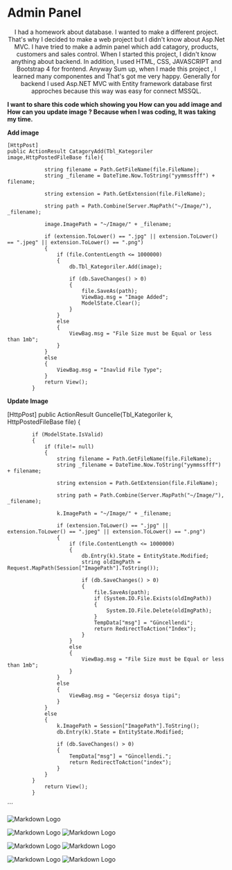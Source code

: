 # Admin Panel

<div align="center">
I had a homework about database. I wanted to make a different project. That's why I decided to make a web project but I didn't know about Asp.Net MVC.
I have tried to make a admin panel which add catagory, products, customers and sales control. When I started this project, I didn't know anything about backend. In addition, I used HTML, CSS, JAVASCRIPT and Bootstrap 4 for frontend.
Anyway Sum up, when I made this project , I learned many componentes and That's got me very happy.
Generally for backend I used Asp.NET MVC with Entity framework database first approches because this way was easy for connect MSSQL.
</div>



__I want to share this code which showing you How can you add image and How can you update image ? Because when I was coding, It was taking my time.__


__Add image__

```
[HttpPost]
public ActionResult CatagoryAdd(Tbl_Kategoriler image,HttpPostedFileBase file){
        
            string filename = Path.GetFileName(file.FileName);
            string _filename = DateTime.Now.ToString("yymmssfff") + filename;

            string extension = Path.GetExtension(file.FileName);

            string path = Path.Combine(Server.MapPath("~/Image/"), _filename);

            image.ImagePath = "~/Image/" + _filename;

            if (extension.ToLower() == ".jpg" || extension.ToLower() == ".jpeg" || extension.ToLower() == ".png")
            {
                if (file.ContentLength <= 1000000)
                {
                    db.Tbl_Kategoriler.Add(image);

                    if (db.SaveChanges() > 0)
                    {
                        file.SaveAs(path);
                        ViewBag.msg = "Image Added";
                        ModelState.Clear();
                    }
                }
                else
                {
                    ViewBag.msg = "File Size must be Equal or less than 1mb";
                }
            }
            else
            {
                ViewBag.msg = "Inavlid File Type";
            }
            return View();
        }
```
__Update Image__

[HttpPost]
        public ActionResult Guncelle(Tbl_Kategoriler k, HttpPostedFileBase file)
        {
            
            if (ModelState.IsValid)
            {
                if (file!= null)
                {
                    string filename = Path.GetFileName(file.FileName);
                    string _filename = DateTime.Now.ToString("yymmssfff") + filename;

                    string extension = Path.GetExtension(file.FileName);

                    string path = Path.Combine(Server.MapPath("~/Image/"), _filename);

                    k.ImagePath = "~/Image/" + _filename;

                    if (extension.ToLower() == ".jpg" || extension.ToLower() == ".jpeg" || extension.ToLower() == ".png")
                    {
                        if (file.ContentLength <= 1000000)
                        {
                            db.Entry(k).State = EntityState.Modified;
                            string oldImgPath = Request.MapPath(Session["ImagePath"].ToString());

                            if (db.SaveChanges() > 0)
                            {
                                file.SaveAs(path);
                                if (System.IO.File.Exists(oldImgPath))
                                {
                                    System.IO.File.Delete(oldImgPath);
                                }
                                TempData["msg"] = "Güncellendi";
                                return RedirectToAction("Index");
                            }
                        }
                        else
                        {
                            ViewBag.msg = "File Size must be Equal or less than 1mb";
                        }
                    }
                    else
                    {
                        ViewBag.msg = "Geçersiz dosya tipi";
                    }
                }
                else
                {
                    k.ImagePath = Session["ImagePath"].ToString();
                    db.Entry(k).State = EntityState.Modified;

                    if (db.SaveChanges() > 0)
                    {
                        TempData["msg"] = "Güncellendi.";
                        return RedirectToAction("index");
                    }
                }
            }
                return View();
            }
            
´´´

![Markdown Logo](https://github.com/codepumps/admin_panel/blob/master/share_img/admin.png)

![Markdown Logo](https://github.com/codepumps/admin_panel/blob/master/share_img/catagory.png)
![Markdown Logo](https://github.com/codepumps/admin_panel/blob/master/share_img/add_catagory.png)

![Markdown Logo](https://github.com/codepumps/admin_panel/blob/master/share_img/protuct.png)
![Markdown Logo](https://github.com/codepumps/admin_panel/blob/master/share_img/update.png)

![Markdown Logo](https://github.com/codepumps/admin_panel/blob/master/share_img/database.png)
![Markdown Logo](https://github.com/codepumps/admin_panel/blob/master/share_img/customer.png)
